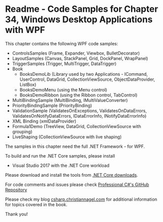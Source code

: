 # Readme - Code Samples for Chapter 34, Windows Desktop Applications with WPF

This chapter contains the following WPF code samples:

* ControlsSamples (Frame, Expander, Viewbox, BulletDecorator)
* LayoutSamples (Canvas, StackPanel, Grid, DockPanel, WrapPanel)
* TriggerSamples (Trigger, MultiTrigger, DataTrigger)
* Book
    * BooksDemoLib (Library used by two Applications - ICommand, UserControl, DataGrid, CollectionViewSource, ObjectDataProvider, ListBox)
    * BooksDemoMenu (using the Menu control)
    * BooksDemoRibbon (using the Ribbon control, TabControl)
* MultiBindingSample (MultiBinding, IMultiValueConverter)
* PriorityBindingSample (PriorityBinding)
* ValidationSample (ValidatesOnExceptions, ValidatesOnDataErrors, ValidatesOnNotifyDataErrors, IDataErrorInfo, INotifyDataErrorInfo)
* XML Binding (xmlDataProvider)
* Formula1Demo (TreeView, DataGrid, CollectionViewSource with grouping)
* LiveShaping (CollectionViewSource with live shaping)

The samples in this chapter need the full .NET Framework - for WPF.

To build and run the .NET Core samples, please install
* Visual Studio 2017 with the .NET Core workload

Please download and install the tools from [.NET Core downloads](https://www.microsoft.com/net/core).
 
For code comments and issues please check [Professional C#'s GitHub Repository](https://github.com/ProfessionalCSharp/ProfessionalCSharp6)

Please check my blog [csharp.christiannagel.com](https://csharp.christiannagel.com "csharp.christiannagel.com") for additional information for topics covered in the book.

Thank you!
